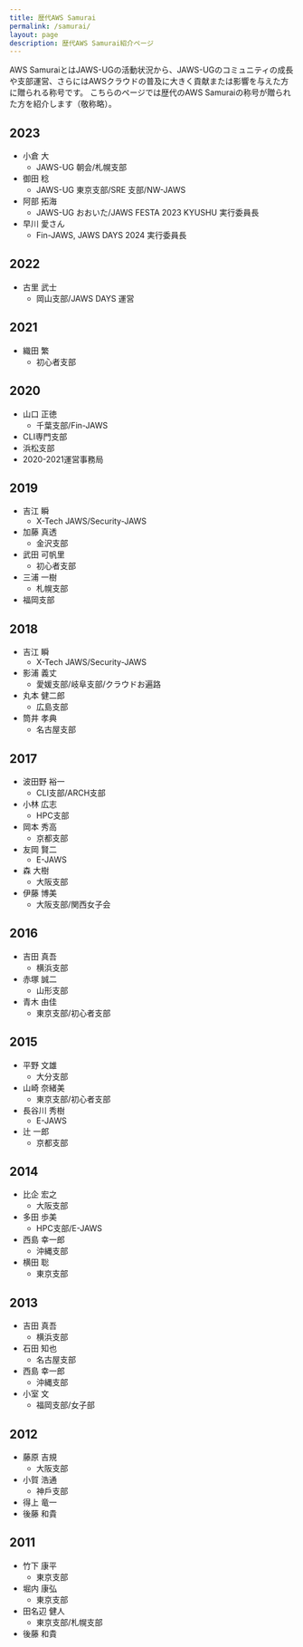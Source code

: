 ```yaml
---
title: 歴代AWS Samurai
permalink: /samurai/
layout: page
description: 歴代AWS Samurai紹介ページ
---
```


AWS SamuraiとはJAWS-UGの活動状況から、JAWS-UGのコミュニティの成長や支部運営、さらにはAWSクラウドの普及に大きく貢献または影響を与えた方に贈られる称号です。
こちらのページでは歴代のAWS Samuraiの称号が贈られた方を紹介します（敬称略）。

## 2023
- 小倉 大
  - JAWS-UG 朝会/札幌支部
- 御田 稔
  - JAWS-UG 東京支部/SRE 支部/NW-JAWS
- 阿部 拓海
  - JAWS-UG おおいた/JAWS FESTA 2023 KYUSHU 実行委員長
- 早川 愛さん
  -  Fin-JAWS, JAWS DAYS 2024 実行委員長

## 2022
- 古里 武士
  - 岡山支部/JAWS DAYS 運営

## 2021
- 織田 繁
  - 初心者支部

## 2020
- 山口 正徳
  - 千葉支部/Fin-JAWS
- CLI専門支部
- 浜松支部
- 2020-2021運営事務局

## 2019
- 吉江 瞬
  - X-Tech JAWS/Security-JAWS
- 加藤 真透
  - 金沢支部
- 武田 可帆里
  - 初心者支部
- 三浦 一樹
  - 札幌支部
- 福岡支部

## 2018
- 吉江 瞬
  - X-Tech JAWS/Security-JAWS
- 影浦 義丈
  - 愛媛支部/岐阜支部/クラウドお遍路
- 丸本 健二郎
  - 広島支部
- 筒井 孝典
  - 名古屋支部

## 2017
- 波田野 裕一
  - CLI支部/ARCH支部
- 小林 広志
  - HPC支部
- 岡本 秀高
  - 京都支部
- 友岡 賢二
  - E-JAWS
- 森 大樹
  - 大阪支部
- 伊藤 博美
  - 大阪支部/関⻄女子会

## 2016
- 吉田 真吾
  - 横浜支部
- 赤塚 誠二
  - 山形支部
- ⻘木 由佳
  - 東京支部/初心者支部

## 2015
- 平野 文雄
  - 大分支部
- 山崎 奈緒美
  - 東京支部/初心者支部
- ⻑谷川 秀樹
  - E-JAWS
- 辻 一郎
  - 京都支部

## 2014
- 比企 宏之
  - 大阪支部
- 多田 歩美
  - HPC支部/E-JAWS
- ⻄島 幸一郎
  - 沖縄支部
- 横田 聡
  - 東京支部

## 2013
- 吉田 真吾
  - 横浜支部
- 石田 知也
  - 名古屋支部
- ⻄島 幸一郎
  - 沖縄支部
- 小室 文
  - 福岡支部/女子部

## 2012
- 藤原 吉規
  - 大阪支部
- 小賀 浩通
  - 神戶支部
- 得上 ⻯一
- 後藤 和貴

## 2011
- 竹下 康平
  - 東京支部
- 堀内 康弘
  - 東京支部
- 田名辺 健人
  - 東京支部/札幌支部
- 後藤 和貴